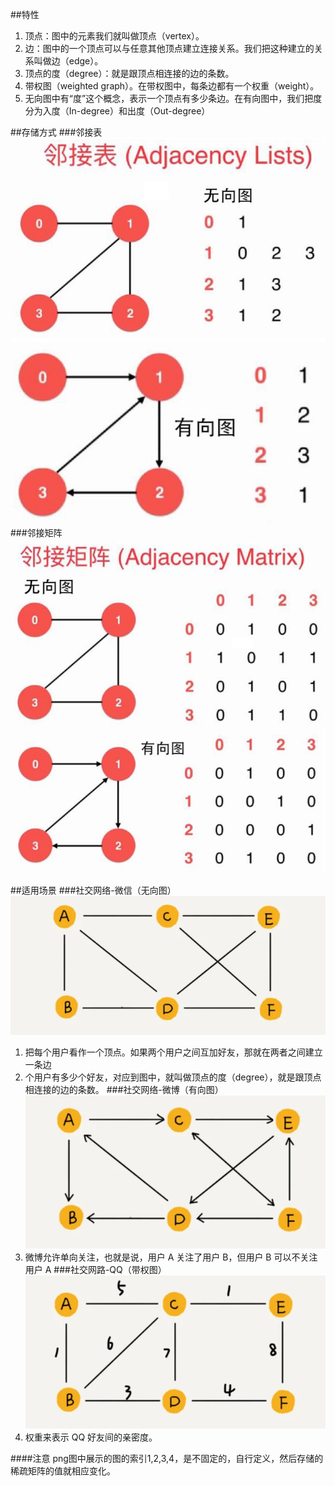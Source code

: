 ##特性
1. 顶点：图中的元素我们就叫做顶点（vertex）。
2. 边：图中的一个顶点可以与任意其他顶点建立连接关系。我们把这种建立的关系叫做边（edge）。
3. 顶点的度（degree）：就是跟顶点相连接的边的条数。
4. 带权图（weighted graph）。在带权图中，每条边都有一个权重（weight）。
5. 无向图中有“度”这个概念，表示一个顶点有多少条边。在有向图中，我们把度分为入度（In-degree）和出度（Out-degree）

##存储方式
###邻接表
![AdjacencyLists.png](AdjacencyLists.png)
![AdjacencyLists1.png](AdjacencyLists1.png)
###邻接矩阵
![AdjacencyMatrix.png](AdjacencyMatrix.png)
![AdjacencyMatrix1.png](AdjacencyMatrix1.png)

##适用场景
###社交网络-微信（无向图）
![img.png](img.png)
1. 把每个用户看作一个顶点。如果两个用户之间互加好友，那就在两者之间建立一条边
2. 个用户有多少个好友，对应到图中，就叫做顶点的度（degree），就是跟顶点相连接的边的条数。
###社交网络-微博（有向图）
![img_1.png](img_1.png)
1. 微博允许单向关注，也就是说，用户 A 关注了用户 B，但用户 B 可以不关注用户 A
###社交网路-QQ（带权图）
![img_2.png](img_2.png)
1. 权重来表示 QQ 好友间的亲密度。

####注意
png图中展示的图的索引1,2,3,4，是不固定的，自行定义，然后存储的稀疏矩阵的值就相应变化。